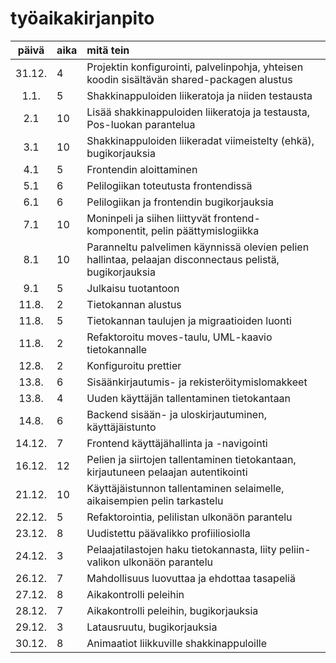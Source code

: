 # työaikakirjanpito

| päivä | aika | mitä tein  |
| :----:|:-----| :-----|
| 31.12.| 4    | Projektin konfigurointi, palvelinpohja, yhteisen koodin sisältävän shared-packagen alustus |
| 1.1.  | 5    | Shakkinappuloiden liikeratoja ja niiden testausta |
| 2.1   | 10   | Lisää shakkinappuloiden liikeratoja ja testausta, Pos-luokan parantelua |
| 3.1   | 10   | Shakkinappuloiden liikeradat viimeistelty (ehkä), bugikorjauksia |
| 4.1   | 5    | Frontendin aloittaminen |
| 5.1   | 6    | Pelilogiikan toteutusta frontendissä |
| 6.1   | 6    | Pelilogiikan ja frontendin bugikorjauksia |
| 7.1   | 10   | Moninpeli ja siihen liittyvät frontend-komponentit, pelin päättymislogiikka |
| 8.1   | 10   | Paranneltu palvelimen käynnissä olevien pelien hallintaa, pelaajan disconnectaus pelistä, bugikorjauksia |
| 9.1   | 5    | Julkaisu tuotantoon |
| 11.8. | 2    | Tietokannan alustus |
| 11.8. | 5    | Tietokannan taulujen ja migraatioiden luonti |
| 11.8. | 2    | Refaktoroitu moves-taulu, UML-kaavio tietokannalle |
| 12.8. | 2    | Konfiguroitu prettier |
| 13.8. | 6    | Sisäänkirjautumis- ja rekisteröitymislomakkeet |
| 13.8. | 4    | Uuden käyttäjän tallentaminen tietokantaan |
| 14.8. | 6    | Backend sisään- ja uloskirjautuminen, käyttäjäistunto |
| 14.12.| 7    | Frontend käyttäjähallinta ja -navigointi |
| 16.12.| 12   | Pelien ja siirtojen tallentaminen tietokantaan, kirjautuneen pelaajan autentikointi |
| 21.12.| 10   | Käyttäjäistunnon tallentaminen selaimelle, aikaisempien pelin tarkastelu |
| 22.12.| 5    | Refaktorointia, pelilistan ulkonäön parantelu |
| 23.12.| 8    | Uudistettu päävalikko profiiliosiolla |
| 24.12.| 3    | Pelaajatilastojen haku tietokannasta, liity peliin-valikon ulkonäön parantelu |
| 26.12.| 7    | Mahdollisuus luovuttaa ja ehdottaa tasapeliä |
| 27.12.| 8    | Aikakontrolli peleihin |
| 28.12.| 7    | Aikakontrolli peleihin, bugikorjauksia |
| 29.12.| 3    | Latausruutu, bugikorjauksia |
| 30.12.| 8    | Animaatiot liikkuville shakkinappuloille |